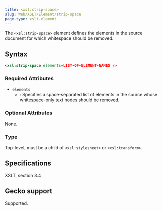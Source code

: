 ```yaml
---
title: <xsl:strip-space>
slug: Web/XSLT/Element/strip-space
page-type: xslt-element
---
```




The `<xsl:strip-space>` element defines the elements in the source document for which whitespace should be removed.

## Syntax

```xml
<xsl:strip-space elements=LIST-OF-ELEMENT-NAMES />
```

### Required Attributes

- `elements`
  - : Specifies a space-separated list of elements in the source whose whitespace-only text nodes should be removed.

### Optional Attributes

None.

### Type

Top-level, must be a child of `<xsl:stylesheet>` or `<xsl:transform>`.

## Specifications

XSLT, section 3.4

## Gecko support

Supported.
